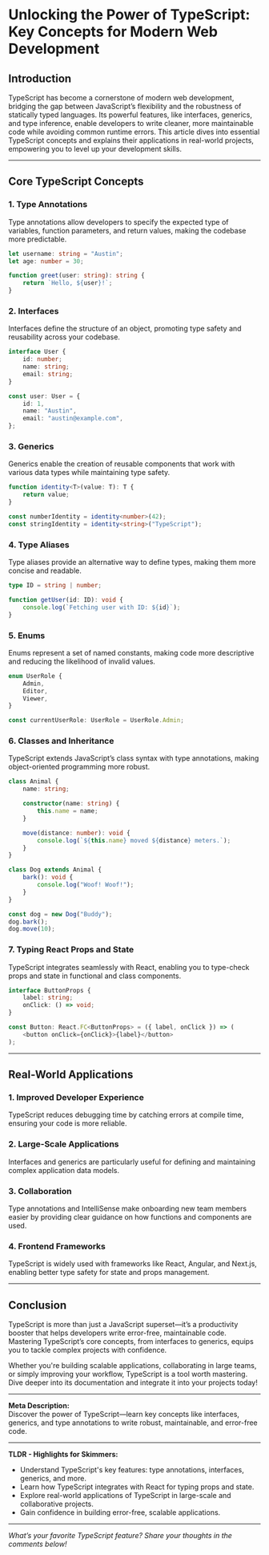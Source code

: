 # Unlocking the Power of TypeScript: Key Concepts for Modern Web Development

## Introduction

TypeScript has become a cornerstone of modern web development, bridging the gap between JavaScript’s flexibility and the robustness of statically typed languages. Its powerful features, like interfaces, generics, and type inference, enable developers to write cleaner, more maintainable code while avoiding common runtime errors. This article dives into essential TypeScript concepts and explains their applications in real-world projects, empowering you to level up your development skills.

---

## Core TypeScript Concepts

### **1. Type Annotations**
Type annotations allow developers to specify the expected type of variables, function parameters, and return values, making the codebase more predictable.

```typescript
let username: string = "Austin";
let age: number = 30;

function greet(user: string): string {
    return `Hello, ${user}!`;
}
```

### **2. Interfaces**
Interfaces define the structure of an object, promoting type safety and reusability across your codebase.

```typescript
interface User {
    id: number;
    name: string;
    email: string;
}

const user: User = {
    id: 1,
    name: "Austin",
    email: "austin@example.com",
};
```

### **3. Generics**
Generics enable the creation of reusable components that work with various data types while maintaining type safety.

```typescript
function identity<T>(value: T): T {
    return value;
}

const numberIdentity = identity<number>(42);
const stringIdentity = identity<string>("TypeScript");
```

### **4. Type Aliases**
Type aliases provide an alternative way to define types, making them more concise and readable.

```typescript
type ID = string | number;

function getUser(id: ID): void {
    console.log(`Fetching user with ID: ${id}`);
}
```

### **5. Enums**
Enums represent a set of named constants, making code more descriptive and reducing the likelihood of invalid values.

```typescript
enum UserRole {
    Admin,
    Editor,
    Viewer,
}

const currentUserRole: UserRole = UserRole.Admin;
```

### **6. Classes and Inheritance**
TypeScript extends JavaScript’s class syntax with type annotations, making object-oriented programming more robust.

```typescript
class Animal {
    name: string;

    constructor(name: string) {
        this.name = name;
    }

    move(distance: number): void {
        console.log(`${this.name} moved ${distance} meters.`);
    }
}

class Dog extends Animal {
    bark(): void {
        console.log("Woof! Woof!");
    }
}

const dog = new Dog("Buddy");
dog.bark();
dog.move(10);
```

### **7. Typing React Props and State**
TypeScript integrates seamlessly with React, enabling you to type-check props and state in functional and class components.

```typescript
interface ButtonProps {
    label: string;
    onClick: () => void;
}

const Button: React.FC<ButtonProps> = ({ label, onClick }) => (
    <button onClick={onClick}>{label}</button>
);
```

---

## Real-World Applications

### **1. Improved Developer Experience**
TypeScript reduces debugging time by catching errors at compile time, ensuring your code is more reliable.

### **2. Large-Scale Applications**
Interfaces and generics are particularly useful for defining and maintaining complex application data models.

### **3. Collaboration**
Type annotations and IntelliSense make onboarding new team members easier by providing clear guidance on how functions and components are used.

### **4. Frontend Frameworks**
TypeScript is widely used with frameworks like React, Angular, and Next.js, enabling better type safety for state and props management.

---

## Conclusion

TypeScript is more than just a JavaScript superset—it’s a productivity booster that helps developers write error-free, maintainable code. Mastering TypeScript’s core concepts, from interfaces to generics, equips you to tackle complex projects with confidence.

Whether you're building scalable applications, collaborating in large teams, or simply improving your workflow, TypeScript is a tool worth mastering. Dive deeper into its documentation and integrate it into your projects today!

---

**Meta Description:**  
Discover the power of TypeScript—learn key concepts like interfaces, generics, and type annotations to write robust, maintainable, and error-free code.

---

**TLDR - Highlights for Skimmers:**
- Understand TypeScript's key features: type annotations, interfaces, generics, and more.
- Learn how TypeScript integrates with React for typing props and state.
- Explore real-world applications of TypeScript in large-scale and collaborative projects.
- Gain confidence in building error-free, scalable applications. 

---

*What’s your favorite TypeScript feature? Share your thoughts in the comments below!*